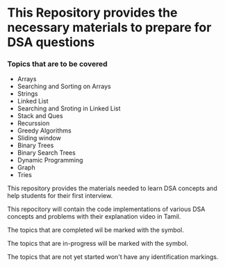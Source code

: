 <h1>This Repository provides the necessary materials to prepare for DSA questions</h1>


<h3>Topics that are to be covered</h3>
<ul>
  <li>Arrays</li>
  <li>Searching and Sorting on Arrays</li>
  <li>Strings</li>
  <li>Linked List</li>
  <li>Searching and Sroting in Linked List</li>
  <li>Stack and Ques</li>
  <li>Recurssion</li>
  <li>Greedy Algorithms</li>
  <li>Sliding window</li>
  <li>Binary Trees</li>
  <li>Binary Search Trees</li>
  <li>Dynamic Programming</li>
  <li>Graph</li>
  <li>Tries</li>
</ul>
<p>This repository provides the materials needed to learn DSA concepts and help students for their first interview. </p>
<p>This repocitory will contain the code implementations of various DSA concepts and problems with their explanation video in Tamil.</p>
<p>The topics that are completed wil be marked with the symbol.</p>
<p>The topics that are in-progress will be marked with the symbol.</p>
<p>The topics that are not yet started won't have any identification markings.</p>

